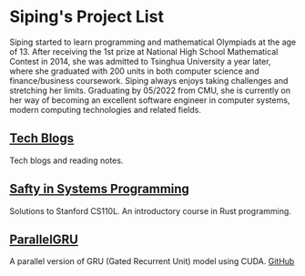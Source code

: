 # Siping's Project List

Siping started to learn programming and mathematical Olympiads at the age of 13. After receiving the 1st prize at National High School Mathematical Contest in 2014, she was admitted to Tsinghua University a year later, where she graduated with 200 units in both computer science and finance/business coursework. Siping always enjoys taking challenges and stretching her limits. Graduating by 05/2022 from CMU, she is currently on her way of becoming an excellent software engineer in computer systems, modern computing technologies and related fields.

## [Tech Blogs](TechBlogs/index.md)
Tech blogs and reading notes. 

## [Safty in Systems Programming](https://github.com/wangsiping97/Stanford-CS110L)
Solutions to Stanford CS110L. An introductory course in Rust programming. 

## [ParallelGRU](15618/index.md)
A parallel version of GRU (Gated Recurrent Unit) model using CUDA. [GitHub](https://github.com/wangsiping97/ParallelGRU)